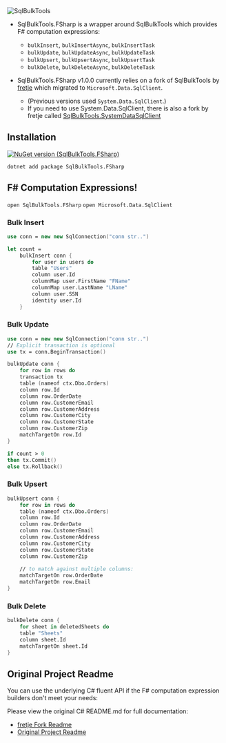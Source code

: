 <img src="http://gregnz.com/images/SqlBulkTools/icon-large.png" alt="SqlBulkTools">  

* SqlBulkTools.FSharp is a wrapper around SqlBulkTools which provides F# computation expressions: 
  * `bulkInsert`, `bulkInsertAsync`, `bulkInsertTask`
  * `bulkUpdate`, `bulkUpdateAsync`, `bulkUpdateTask`
  * `bulkUpsert`, `bulkUpsertAsync`, `bulkUpsertTask`
  * `bulkDelete`, `bulkDeleteAsync`, `bulkDeleteTask`

* SqlBulkTools.FSharp v1.0.0 currently relies on a fork of SqlBulkTools by [fretje](https://github.com/fretje/SqlBulkTools) which migrated to `Microsoft.Data.SqlClient`.
  * (Previous versions used `System.Data.SqlClient`.)
  * If you need to use System.Data.SqlClient, there is also a fork by fretje called [SqlBulkTools.SystemDataSqlClient](https://www.nuget.org/packages/fretje.SqlBulkTools.SystemDataSqlClient)

## Installation
[![NuGet version (SqlBulkTools.FSharp)](https://img.shields.io/nuget/v/SqlBulkTools.FSharp.svg?style=flat-square)](https://www.nuget.org/packages/SqlBulkTools.FSharp/)

```dotnet add package SqlBulkTools.FSharp```


## F# Computation Expressions!

```open SqlBulkTools.FSharp``` 
```open Microsoft.Data.SqlClient``` 

### Bulk Insert
```fsharp
use conn = new new SqlConnection("conn str..")

let count =
    bulkInsert conn {
        for user in users do
        table "Users"
        column user.Id
        columnMap user.FirstName "FName"
        columnMap user.LastName "LName"
        column user.SSN
        identity user.Id
    } 
```

### Bulk Update
```fsharp
use conn = new new SqlConnection("conn str..")
// Explicit transaction is optional
use tx = conn.BeginTransaction()

bulkUpdate conn {
    for row in rows do
    transaction tx
    table (nameof ctx.Dbo.Orders)
    column row.Id
    column row.OrderDate
    column row.CustomerEmail
    column row.CustomerAddress
    column row.CustomerCity
    column row.CustomerState
    column row.CustomerZip
    matchTargetOn row.Id
}

if count > 0
then tx.Commit()
else tx.Rollback()
```

### Bulk Upsert
```fsharp
bulkUpsert conn {
    for row in rows do
    table (nameof ctx.Dbo.Orders)
    column row.Id
    column row.OrderDate
    column row.CustomerEmail
    column row.CustomerAddress
    column row.CustomerCity
    column row.CustomerState
    column row.CustomerZip
    
    // to match against multiple columns:
    matchTargetOn row.OrderDate 
    matchTargetOn row.Email
}
```

### Bulk Delete
```fsharp
bulkDelete conn {
    for sheet in deletedSheets do
    table "Sheets"
    column sheet.Id
    matchTargetOn sheet.Id
}
```

## Original Project Readme
You can use the underlying C# fluent API if the F# computation expression builders don't meet your needs:

Please view the original C# README.md for full documentation:

* [fretje Fork Readme](https://github.com/fretje/SqlBulkTools)
* [Original Project Readme](https://github.com/olegil/SqlBulkTools)
